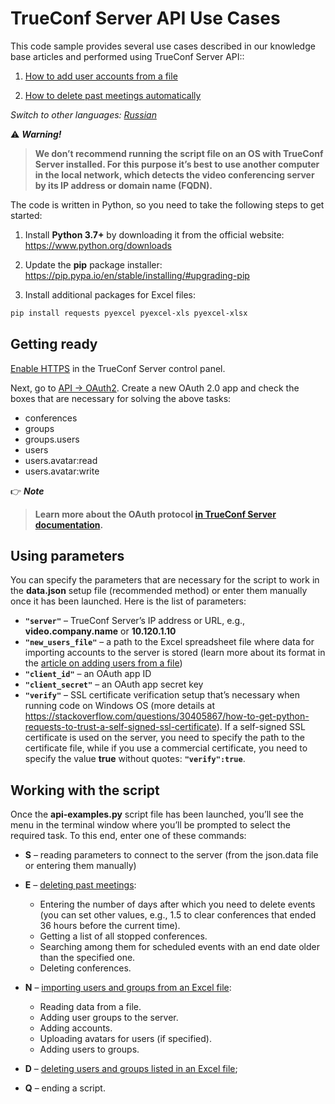 # TrueConf Server API Use Cases

This code sample provides several use cases described in our knowledge base articles and performed using TrueConf Server API::

1. [How to add user accounts from a file](https://trueconf.com/blog/knowledge-base/how-to-add-user-accounts-from-a-file.html)

1. [How to delete past meetings automatically](https://trueconf.com/blog/knowledge-base/how-to-delete-past-meetings-automatically.html)

*Switch to other languages: [Russian](README.ru.md)*

:warning: ***Warning!***
> **We don’t recommend running the script file on an OS with TrueConf Server installed. For this purpose it’s best to use another computer in the local network, which detects the video conferencing server by its IP address or domain name (FQDN).**

The code is written in Python, so you need to take the following steps to get started:

1. Install **Python 3.7+** by downloading it from the official website: https://www.python.org/downloads 

1. Update the **pip** package installer: https://pip.pypa.io/en/stable/installing/#upgrading-pip 

1. Install additional packages for Excel files:

```bash
pip install requests pyexcel pyexcel-xls pyexcel-xlsx
```

## Getting ready

[Enable HTTPS](https://trueconf.com/blog/knowledge-base/adjust-https-trueconf-server.html#How_to_set_up_HTTPS_connection) in the TrueConf Server control panel.

Next, go to [API → OAuth2](https://docs.trueconf.com/server/en/admin/web-config#oauth2). Create a new OAuth 2.0 app and check the boxes that are necessary for solving the above tasks:

- conferences
- groups
- groups.users
- users
- users.avatar:read
- users.avatar:write

:point_right: ***Note***
> **Learn more about the OAuth protocol [in TrueConf Server documentation](https://docs.trueconf.com/server/en/admin/web-config#oauth2).**

## Using parameters

You can specify the parameters that are necessary for the script to work in the **data.json** setup file (recommended method) or enter them manually once it has been launched. Here is the list of parameters:

- **`"server"`** – TrueConf Server’s IP address or URL, e.g., **video.company.name** or **10.120.1.10**
- **`"new_users_file"`** – a path to the Excel spreadsheet file where data for importing accounts to the server is stored (learn more about its format in the [article on adding users from a file](https://trueconf.com/blog/knowledge-base/how-to-add-user-accounts-from-a-file.html#Step_1_Creating_a_file_for_import))
- **`"client_id"`** – an OAuth app ID
- **`"client_secret"`** – an OAuth app secret key
- **`"verify"`** – SSL certificate verification setup that’s necessary when running code on Windows OS (more details at https://stackoverflow.com/questions/30405867/how-to-get-python-requests-to-trust-a-self-signed-ssl-certificate). If a self-signed SSL certificate is used on the server, you need to specify the path to the certificate file, while if you use a commercial certificate, you need to specify the value **true** without quotes: **`"verify":true`**.

## Working with the script

Once the **api-examples.py** script file has been launched, you’ll see the menu in the terminal window where you’ll be prompted to select the required task. To this end, enter one of these commands:

- **S** – reading parameters to connect to the server (from the json.data file or entering them manually)

- **E** – [deleting past meetings](https://trueconf.com/blog/knowledge-base/how-to-delete-past-meetings-automatically.html):
  - Entering the number of days after which you need to delete events (you can set other values, e.g., 1.5 to clear conferences that ended 36 hours before the current time).
  - Getting a list of all stopped conferences.
  - Searching among them for scheduled events with an end date older than the specified one.
  - Deleting conferences.

- **N** – [importing users and groups from an Excel file](https://trueconf.com/blog/knowledge-base/how-to-add-user-accounts-from-a-file.html):
  - Reading data from a file.
  - Adding user groups to the server.
  - Adding accounts.
  - Uploading avatars for users (if specified).
  - Adding users to groups.

- **D** – [deleting users and groups listed in an Excel file](https://trueconf.com/blog/knowledge-base/how-to-add-user-accounts-from-a-file.html#Deleting_data_on_TrueConf_Server);

- **Q** – ending a script.
